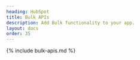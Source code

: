 ```yaml
---
heading: HubSpot
title: Bulk APIs
description: Add Bulk functionality to your app.
layout: docs
order: 35
---
```


{% include bulk-apis.md %}

